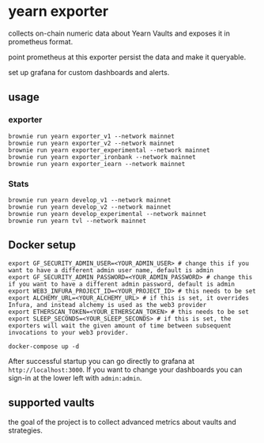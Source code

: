 # yearn exporter

collects on-chain numeric data about Yearn Vaults and exposes it in prometheus format.

point prometheus at this exporter persist the data and make it queryable.

set up grafana for custom dashboards and alerts.

## usage

### exporter

```
brownie run yearn exporter_v1 --network mainnet
brownie run yearn exporter_v2 --network mainnet
brownie run yearn exporter_experimental --network mainnet
brownie run yearn exporter_ironbank --network mainnet
brownie run yearn exporter_iearn --network mainnet
```

### Stats

```
brownie run yearn develop_v1 --network mainnet
brownie run yearn develop_v2 --network mainnet
brownie run yearn develop_experimental --network mainnet
brownie run yearn tvl --network mainnet
```

## Docker setup

```
export GF_SECURITY_ADMIN_USER=<YOUR_ADMIN_USER> # change this if you want to have a different admin user name, default is admin
export GF_SECURITY_ADMIN_PASSWORD=<YOUR_ADMIN_PASSWORD> # change this if you want to have a different admin password, default is admin
export WEB3_INFURA_PROJECT_ID=<YOUR_PROJECT_ID> # this needs to be set
export ALCHEMY_URL=<YOUR_ALCHEMY_URL> # if this is set, it overrides Infura, and instead alchemy is used as the web3 provider
export ETHERSCAN_TOKEN=<YOUR_ETHERSCAN_TOKEN> # this needs to be set
export SLEEP_SECONDS=<YOUR_SLEEP_SECONDS> # if this is set, the exporters will wait the given amount of time between subsequent invocations to your web3 provider.

docker-compose up -d
```

After successful startup you can go directly to grafana at `http://localhost:3000`. If you want to change your dashboards you can sign-in at the lower left with `admin:admin`.

## supported vaults

the goal of the project is to collect advanced metrics about vaults and strategies.
